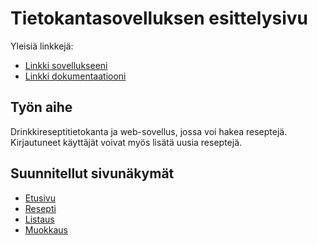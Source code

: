 # Tietokantasovelluksen esittelysivu

Yleisiä linkkejä:

* [Linkki sovellukseeni](https://jurintal.users.cs.helsinki.fi/drinkit)
* [Linkki dokumentaatiooni](https://github.com/jurintal1/Tsoha-Bootstrap/blob/master/doc/dokumentaatio.pdf)

## Työn aihe

Drinkkireseptitietokanta ja web-sovellus, jossa voi hakea reseptejä. Kirjautuneet käyttäjät voivat myös lisätä uusia reseptejä.

## Suunnitellut sivunäkymät

* [Etusivu](https://jurintal.users.cs.helsinki.fi/drinkit/etusivu.html)
* [Resepti](https://jurintal.users.cs.helsinki.fi/drinkit/resepti.html)
* [Listaus](https://jurintal.users.cs.helsinki.fi/drinkit/lista.html)
* [Muokkaus](https://jurintal.users.cs.helsinki.fi/drinkit/muokkaus.html)



